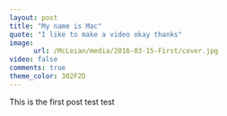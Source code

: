 ```yaml
---
layout: post
title: "My name is Mac"
quote: "I like to make a video okay thanks"
image:
      url: /McLeian/media/2016-03-15-First/cover.jpg
video: false
comments: true
theme_color: 302F2D
---
```


This is the first post
test
test

